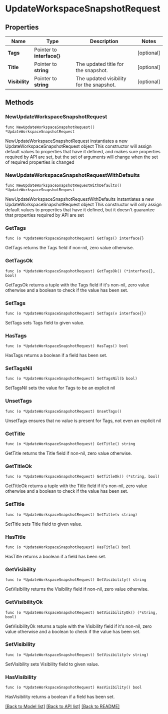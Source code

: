 # UpdateWorkspaceSnapshotRequest

## Properties

Name | Type | Description | Notes
------------ | ------------- | ------------- | -------------
**Tags** | Pointer to **interface{}** |  | [optional] 
**Title** | Pointer to **string** | The updated title for the snapshot. | [optional] 
**Visibility** | Pointer to **string** | The updated visibility for the snapshot. | [optional] 

## Methods

### NewUpdateWorkspaceSnapshotRequest

`func NewUpdateWorkspaceSnapshotRequest() *UpdateWorkspaceSnapshotRequest`

NewUpdateWorkspaceSnapshotRequest instantiates a new UpdateWorkspaceSnapshotRequest object
This constructor will assign default values to properties that have it defined,
and makes sure properties required by API are set, but the set of arguments
will change when the set of required properties is changed

### NewUpdateWorkspaceSnapshotRequestWithDefaults

`func NewUpdateWorkspaceSnapshotRequestWithDefaults() *UpdateWorkspaceSnapshotRequest`

NewUpdateWorkspaceSnapshotRequestWithDefaults instantiates a new UpdateWorkspaceSnapshotRequest object
This constructor will only assign default values to properties that have it defined,
but it doesn't guarantee that properties required by API are set

### GetTags

`func (o *UpdateWorkspaceSnapshotRequest) GetTags() interface{}`

GetTags returns the Tags field if non-nil, zero value otherwise.

### GetTagsOk

`func (o *UpdateWorkspaceSnapshotRequest) GetTagsOk() (*interface{}, bool)`

GetTagsOk returns a tuple with the Tags field if it's non-nil, zero value otherwise
and a boolean to check if the value has been set.

### SetTags

`func (o *UpdateWorkspaceSnapshotRequest) SetTags(v interface{})`

SetTags sets Tags field to given value.

### HasTags

`func (o *UpdateWorkspaceSnapshotRequest) HasTags() bool`

HasTags returns a boolean if a field has been set.

### SetTagsNil

`func (o *UpdateWorkspaceSnapshotRequest) SetTagsNil(b bool)`

 SetTagsNil sets the value for Tags to be an explicit nil

### UnsetTags
`func (o *UpdateWorkspaceSnapshotRequest) UnsetTags()`

UnsetTags ensures that no value is present for Tags, not even an explicit nil
### GetTitle

`func (o *UpdateWorkspaceSnapshotRequest) GetTitle() string`

GetTitle returns the Title field if non-nil, zero value otherwise.

### GetTitleOk

`func (o *UpdateWorkspaceSnapshotRequest) GetTitleOk() (*string, bool)`

GetTitleOk returns a tuple with the Title field if it's non-nil, zero value otherwise
and a boolean to check if the value has been set.

### SetTitle

`func (o *UpdateWorkspaceSnapshotRequest) SetTitle(v string)`

SetTitle sets Title field to given value.

### HasTitle

`func (o *UpdateWorkspaceSnapshotRequest) HasTitle() bool`

HasTitle returns a boolean if a field has been set.

### GetVisibility

`func (o *UpdateWorkspaceSnapshotRequest) GetVisibility() string`

GetVisibility returns the Visibility field if non-nil, zero value otherwise.

### GetVisibilityOk

`func (o *UpdateWorkspaceSnapshotRequest) GetVisibilityOk() (*string, bool)`

GetVisibilityOk returns a tuple with the Visibility field if it's non-nil, zero value otherwise
and a boolean to check if the value has been set.

### SetVisibility

`func (o *UpdateWorkspaceSnapshotRequest) SetVisibility(v string)`

SetVisibility sets Visibility field to given value.

### HasVisibility

`func (o *UpdateWorkspaceSnapshotRequest) HasVisibility() bool`

HasVisibility returns a boolean if a field has been set.


[[Back to Model list]](../README.md#documentation-for-models) [[Back to API list]](../README.md#documentation-for-api-endpoints) [[Back to README]](../README.md)


